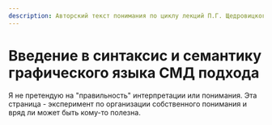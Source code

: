 ```yaml
---
description: Авторский текст понимания по циклу лекций П.Г. Щедровицкого
---
```


# Введение в синтаксис и семантику графического языка СМД подхода

Я не претендую на "правильность" интерпретации или понимания. Эта страница - эксперимент по организации собственного понимания и вряд ли может быть кому-то полезна.&#x20;
